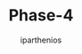 ---
author: iparthenios
image_url: /images/arm-4.jpg
title: Phase-4
year: 1964
caption: Η κύρια λαβή ενός τηλεχειριστή Argonne Remote Manipulator (ARM). Ο ARM παρείχε ανατροφοδότηση δύναμης στα δάχτυλα και τον αντίχειρα. Η χαλαρή εφαρμογή του χειριστή σήμαινε απώλεια της απόκρισης ανάδρασης. 
license_url: 
license_text: Ralph Mosher, "Industrial Manipulators", Scientific American 211, no. 4 
categories:
  - Μελέτη Περίπτωσης
  - Μέθοδος
  - Αρχέτυπα
  - Τεχνολογία
  - Μορφές
tags:
  - Touch
  - History
  - Tactile
  - Haptics
  - ARM
---